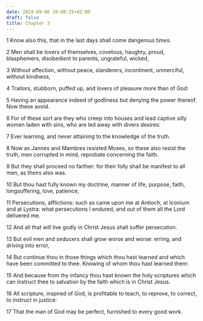 ```yaml
---
date: 2024-09-06 20:00:25+02:00
draft: false
title: Chapter 3
---
```




1 Know also this, that in the last days shall come dangerous times.

2 Men shall be lovers of themselves, covetous, haughty, proud, blasphemers, disobedient to parents, ungrateful, wicked,

3 Without affection, without peace, slanderers, incontinent, unmerciful, without kindness,

4 Traitors, stubborn, puffed up, and lovers of pleasure more than of God:

5 Having an appearance indeed of godliness but denying the power thereof. Now these avoid.

6 For of these sort are they who creep into houses and lead captive silly women laden with sins, who are led away with divers desires:

7 Ever learning, and never attaining to the knowledge of the truth.

8 Now as Jannes and Mambres resisted Moses, so these also resist the truth, men corrupted in mind, reprobate concerning the faith.

9 But they shall proceed no farther: for their folly shall be manifest to all men, as theirs also was.

10 But thou hast fully known my doctrine, manner of life, purpose, faith, longsuffering, love, patience,

11 Persecutions, afflictions: such as came upon me at Antioch, at Iconium and at Lystra: what persecutions I endured, and out of them all the Lord delivered me.

12 And all that will live godly in Christ Jesus shall suffer persecution.

13 But evil men and seducers shall grow worse and worse: erring, and driving into error,

14 But continue thou in those things which thou hast learned and which have been committed to thee. Knowing of whom thou hast learned them:

15 And because from thy infancy thou hast known the holy scriptures which can instruct thee to salvation by the faith which is in Christ Jesus.

16 All scripture, inspired of God, is profitable to teach, to reprove, to correct, to instruct in justice:

17 That the man of God may be perfect, furnished to every good work.

